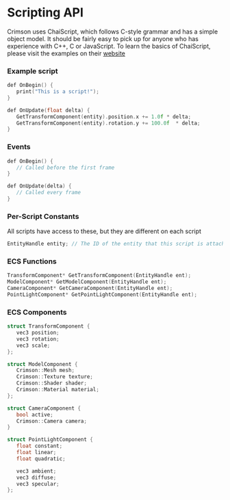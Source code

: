 # Scripting API

Crimson uses ChaiScript, which follows C-style grammar and has a simple object model. It should be fairly easy to pick up for anyone who has experience with C++, C or JavaScript. To learn the basics of ChaiScript, please visit the examples on their [website](http://chaiscript.com/examples.html)

### Example script
```cpp
def OnBegin() {
   print("This is a script!");
}

def OnUpdate(float delta) {
   GetTransformComponent(entity).position.x += 1.0f * delta;
   GetTransformComponent(entity).rotation.y += 100.0f  * delta;
}
```

### Events
```cpp
def OnBegin() {
   // Called before the first frame
}

def OnUpdate(delta) {
   // Called every frame
}
```

### Per-Script Constants
All scripts have access to these, but they are different on each script
```cpp
EntityHandle entity; // The ID of the entity that this script is attached to
```

### ECS Functions
```cpp
TransformComponent* GetTransformComponent(EntityHandle ent);
ModelComponent* GetModelComponent(EntityHandle ent);
CameraComponent* GetCameraComponent(EntityHandle ent);
PointLightComponent* GetPointLightComponent(EntityHandle ent);
```

### ECS Components
```cpp
struct TransformComponent {
   vec3 position;
   vec3 rotation;
   vec3 scale;
};

struct ModelComponent {
   Crimson::Mesh mesh;
   Crimson::Texture texture;
   Crimson::Shader shader;
   Crimson::Material material;
};

struct CameraComponent {
   bool active;
   Crimson::Camera camera;
}

struct PointLightComponent {
   float constant;
   float linear;
   float quadratic;

   vec3 ambient;
   vec3 diffuse;
   vec3 specular;
};
```
